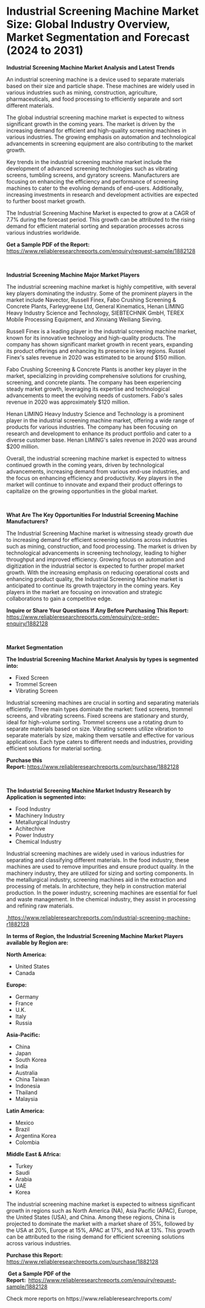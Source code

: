 <p><h1>Industrial Screening Machine Market Size: Global Industry Overview, Market Segmentation and Forecast (2024 to 2031)</h1></p><p><strong>Industrial Screening Machine Market Analysis and Latest Trends</strong></p>
<p><p>An industrial screening machine is a device used to separate materials based on their size and particle shape. These machines are widely used in various industries such as mining, construction, agriculture, pharmaceuticals, and food processing to efficiently separate and sort different materials. </p><p>The global industrial screening machine market is expected to witness significant growth in the coming years. The market is driven by the increasing demand for efficient and high-quality screening machines in various industries. The growing emphasis on automation and technological advancements in screening equipment are also contributing to the market growth.</p><p>Key trends in the industrial screening machine market include the development of advanced screening technologies such as vibrating screens, tumbling screens, and gyratory screens. Manufacturers are focusing on enhancing the efficiency and performance of screening machines to cater to the evolving demands of end-users. Additionally, increasing investments in research and development activities are expected to further boost market growth.</p><p>The Industrial Screening Machine Market is expected to grow at a CAGR of 7.7% during the forecast period. This growth can be attributed to the rising demand for efficient material sorting and separation processes across various industries worldwide.</p></p>
<p><strong>Get a Sample PDF of the Report:&nbsp;</strong> <a href="https://www.reliableresearchreports.com/enquiry/request-sample/1882128">https://www.reliableresearchreports.com/enquiry/request-sample/1882128</a></p>
<p>&nbsp;</p>
<p><strong>Industrial Screening Machine Major Market Players</strong></p>
<p><p>The industrial screening machine market is highly competitive, with several key players dominating the industry. Some of the prominent players in the market include Navector, Russell Finex, Fabo Crushing Screening & Concrete Plants, Farleygreene Ltd, General Kinematics, Henan LIMING Heavy Industry Science and Technology, SIEBTECHNIK GmbH, TEREX Mobile Processing Equipment, and Xinxiang Weiliang Sieving.</p><p>Russell Finex is a leading player in the industrial screening machine market, known for its innovative technology and high-quality products. The company has shown significant market growth in recent years, expanding its product offerings and enhancing its presence in key regions. Russel Finex's sales revenue in 2020 was estimated to be around $150 million.</p><p>Fabo Crushing Screening & Concrete Plants is another key player in the market, specializing in providing comprehensive solutions for crushing, screening, and concrete plants. The company has been experiencing steady market growth, leveraging its expertise and technological advancements to meet the evolving needs of customers. Fabo's sales revenue in 2020 was approximately $120 million.</p><p>Henan LIMING Heavy Industry Science and Technology is a prominent player in the industrial screening machine market, offering a wide range of products for various industries. The company has been focusing on research and development to enhance its product portfolio and cater to a diverse customer base. Henan LIMING's sales revenue in 2020 was around $200 million.</p><p>Overall, the industrial screening machine market is expected to witness continued growth in the coming years, driven by technological advancements, increasing demand from various end-use industries, and the focus on enhancing efficiency and productivity. Key players in the market will continue to innovate and expand their product offerings to capitalize on the growing opportunities in the global market.</p></p>
<p>&nbsp;</p>
<p><strong>What Are The Key Opportunities For Industrial Screening Machine Manufacturers?</strong></p>
<p><p>The Industrial Screening Machine market is witnessing steady growth due to increasing demand for efficient screening solutions across industries such as mining, construction, and food processing. The market is driven by technological advancements in screening technology, leading to higher throughput and improved efficiency. Growing focus on automation and digitization in the industrial sector is expected to further propel market growth. With the increasing emphasis on reducing operational costs and enhancing product quality, the Industrial Screening Machine market is anticipated to continue its growth trajectory in the coming years. Key players in the market are focusing on innovation and strategic collaborations to gain a competitive edge.</p></p>
<p><strong>Inquire or Share Your Questions If Any Before Purchasing This Report:</strong> <a href="https://www.reliableresearchreports.com/enquiry/pre-order-enquiry/1882128">https://www.reliableresearchreports.com/enquiry/pre-order-enquiry/1882128</a></p>
<p>&nbsp;</p>
<p><strong>Market Segmentation</strong></p>
<p><strong>The Industrial Screening Machine Market Analysis by types is segmented into:</strong></p>
<p><ul><li>Fixed Screen</li><li>Trommel Screen</li><li>Vibrating Screen</li></ul></p>
<p><p>Industrial screening machines are crucial in sorting and separating materials efficiently. Three main types dominate the market: fixed screens, trommel screens, and vibrating screens. Fixed screens are stationary and sturdy, ideal for high-volume sorting. Trommel screens use a rotating drum to separate materials based on size. Vibrating screens utilize vibration to separate materials by size, making them versatile and effective for various applications. Each type caters to different needs and industries, providing efficient solutions for material sorting.</p></p>
<p><strong>Purchase this Report:&nbsp;</strong><a href="https://www.reliableresearchreports.com/purchase/1882128">https://www.reliableresearchreports.com/purchase/1882128</a></p>
<p>&nbsp;</p>
<p><strong>The Industrial Screening Machine Market Industry Research by Application is segmented into:</strong></p>
<p><ul><li>Food Industry</li><li>Machinery Industry</li><li>Metallurgical Industry</li><li>Achitechive</li><li>Power Industry</li><li>Chemical Industry</li></ul></p>
<p><p>Industrial screening machines are widely used in various industries for separating and classifying different materials. In the food industry, these machines are used to remove impurities and ensure product quality. In the machinery industry, they are utilized for sizing and sorting components. In the metallurgical industry, screening machines aid in the extraction and processing of metals. In architecture, they help in construction material production. In the power industry, screening machines are essential for fuel and waste management. In the chemical industry, they assist in processing and refining raw materials.</p></p>
<p><a href="https://www.reliableresearchreports.com/industrial-screening-machine-r1882128">&nbsp;https://www.reliableresearchreports.com/industrial-screening-machine-r1882128</a></p>
<p><strong>In terms of Region, the Industrial Screening Machine Market Players available by Region are:</strong></p>
<p>
    <p> <strong> North America: </strong>
        <ul>
            <li>United States</li>
            <li>Canada</li>
        </ul>
        </p> 
    <p> <strong> Europe: </strong>
        <ul>
            <li>Germany</li>
            <li>France</li>
            <li>U.K.</li>
            <li>Italy</li>
            <li>Russia</li>
        </ul>
        </p> 
    <p> <strong> Asia-Pacific: </strong>
        <ul>
            <li>China</li>
            <li>Japan</li>
            <li>South Korea</li>
            <li>India</li>
            <li>Australia</li>
            <li>China Taiwan</li>
            <li>Indonesia</li>
            <li>Thailand</li>
            <li>Malaysia</li>
        </ul>
        </p> 
    <p> <strong> Latin America: </strong>
        <ul>
            <li>Mexico</li>
            <li>Brazil</li>
            <li>Argentina Korea</li>
            <li>Colombia</li>
        </ul>
        </p> 
    <p> <strong> Middle East & Africa: </strong>
        <ul>
            <li>Turkey</li>
            <li>Saudi</li>
            <li>Arabia</li>
            <li>UAE</li>
            <li>Korea</li>
        </ul>
    </p>
    </p>
<p><p>The industrial screening machine market is expected to witness significant growth in regions such as North America (NA), Asia Pacific (APAC), Europe, the United States (USA), and China. Among these regions, China is projected to dominate the market with a market share of 35%, followed by the USA at 20%, Europe at 15%, APAC at 17%, and NA at 13%. This growth can be attributed to the rising demand for efficient screening solutions across various industries.</p></p>
<p><strong>Purchase this Report: </strong><a href="https://www.reliableresearchreports.com/purchase/1882128">https://www.reliableresearchreports.com/purchase/1882128</a></p>
<p>&nbsp;<strong>Get a Sample PDF of the Report:&nbsp;&nbsp;</strong><a href="https://www.reliableresearchreports.com/enquiry/request-sample/1882128">https://www.reliableresearchreports.com/enquiry/request-sample/1882128</a></p>
<p><strong></strong></p>
<p>Check more reports on https://www.reliableresearchreports.com/</p>